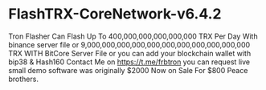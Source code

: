 # FlashTRX-CoreNetwork-v6.4.2
Tron Flasher  Can Flash Up To 400,000,000,000,000,000 TRX Per Day With binance server file or 9,000,000,000,000,000,000,000,000,000,000,000 TRX WITH BitCore Server File or you can add your blockchain wallet with bip38 &amp; Hash160 Contact Me on https://t.me/frbtron you can request live small demo software was originally $2000 Now on Sale For $800 Peace brothers.

